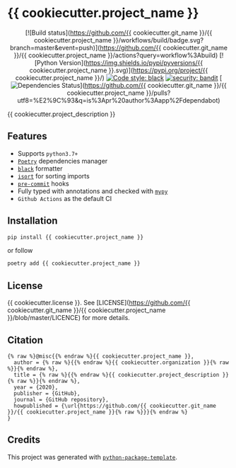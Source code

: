 # {{ cookiecutter.project_name }}

<div align="center">

[![Build status](https://github.com/{{ cookiecutter.git_name }}/{{ cookiecutter.project_name }}/workflows/build/badge.svg?branch=master&event=push)](https://github.com/{{ cookiecutter.git_name }}/{{ cookiecutter.project_name }}/actions?query=workflow%3Abuild)
[![Python Version](https://img.shields.io/pypi/pyversions/{{ cookiecutter.project_name }}.svg)](https://pypi.org/project/{{ cookiecutter.project_name }}/)
[![Code style: black](https://img.shields.io/badge/code%20style-black-000000.svg)](https://github.com/psf/black)
[![security: bandit](https://img.shields.io/badge/security-bandit-green.svg)](https://github.com/PyCQA/bandit)
[![Dependencies Status](https://img.shields.io/badge/dependencies-up%20to%20date-brightgreen.svg)](https://github.com/{{ cookiecutter.git_name }}/{{ cookiecutter.project_name }}/pulls?utf8=%E2%9C%93&q=is%3Apr%20author%3Aapp%2Fdependabot)

</div>

{{ cookiecutter.project_description }}

## Features

- Supports `python3.7+`
- [`Poetry`](https://github.com/python-poetry/poetry) dependencies manager
- [`black`](https://github.com/psf/black) formatter
- [`isort`](https://github.com/timothycrosley/isort) for sorting imports
- [`pre-commit`](https://pre-commit.com/) hooks
- Fully typed with annotations and checked with [`mypy`](https://mypy.readthedocs.io)
- `Github Actions` as the default CI

## Installation

```bash
pip install {{ cookiecutter.project_name }}
```

or follow

```bash
poetry add {{ cookiecutter.project_name }}
```

## License

{{ cookiecutter.license }}. See [LICENSE](https://github.com/{{ cookiecutter.git_name }}/{{ cookiecutter.project_name }}/blob/master/LICENCE) for more details.

## Citation

```
{% raw %}@misc{{% endraw %}{{ cookiecutter.project_name }},
  author = {% raw %}{{% endraw %}{{ cookiecutter.organization }}{% raw %}}{% endraw %},
  title = {% raw %}{{% endraw %}{{ cookiecutter.project_description }}{% raw %}}{% endraw %},
  year = {2020},
  publisher = {GitHub},
  journal = {GitHub repository},
  howpublished = {\url{https://github.com/{{ cookiecutter.git_name }}/{{ cookiecutter.project_name }}{% raw %}}}{% endraw %}
}
```

## Credits

This project was generated with [`python-package-template`](https://github.com/TezRomacH/python-package-template).
